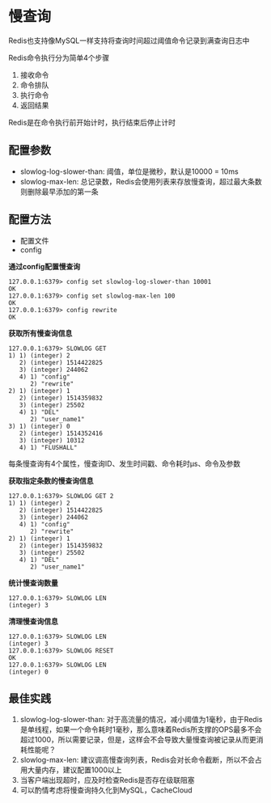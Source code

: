 # 慢查询

Redis也支持像MySQL一样支持将查询时间超过阈值命令记录到满查询日志中

Redis命令执行分为简单4个步骤
1. 接收命令
2. 命令排队
3. 执行命令
4. 返回结果

Redis是在命令执行前开始计时，执行结束后停止计时

## 配置参数
* slowlog-log-slower-than: 阈值，单位是微秒，默认是10000 = 10ms
* slowlog-max-len: 总记录数，Redis会使用列表来存放慢查询，超过最大条数则删除最早添加的第一条


## 配置方法
* 配置文件 
* config

**通过config配置慢查询**
```
127.0.0.1:6379> config set slowlog-log-slower-than 10001
OK
127.0.0.1:6379> config set slowlog-max-len 100
OK
127.0.0.1:6379> config rewrite
OK
```


**获取所有慢查询信息**
```
127.0.0.1:6379> SLOWLOG GET
1) 1) (integer) 2
   2) (integer) 1514422825
   3) (integer) 244062
   4) 1) "config"
      2) "rewrite"
2) 1) (integer) 1
   2) (integer) 1514359832
   3) (integer) 25502
   4) 1) "DEL"
      2) "user_name1"
3) 1) (integer) 0
   2) (integer) 1514352416
   3) (integer) 10312
   4) 1) "FLUSHALL"
```

每条慢查询有4个属性，慢查询ID、发生时间戳、命令耗时μs、命令及参数

**获取指定条数的慢查询信息**
```
127.0.0.1:6379> SLOWLOG GET 2
1) 1) (integer) 2
   2) (integer) 1514422825
   3) (integer) 244062
   4) 1) "config"
      2) "rewrite"
2) 1) (integer) 1
   2) (integer) 1514359832
   3) (integer) 25502
   4) 1) "DEL"
      2) "user_name1"
```

**统计慢查询数量**
```
127.0.0.1:6379> SLOWLOG LEN
(integer) 3
```

**清理慢查询信息**
```
127.0.0.1:6379> SLOWLOG LEN
(integer) 3
127.0.0.1:6379> SLOWLOG RESET
OK
127.0.0.1:6379> SLOWLOG LEN
(integer) 0
```

## 最佳实践
1. slowlog-log-slower-than: 对于高流量的情况，减小阈值为1毫秒，由于Redis是单线程，如果一个命令耗时1毫秒，那么意味着Redis所支撑的OPS最多不会超过1000，所以需要记录，但是，这样会不会导致大量慢查询被记录从而更消耗性能呢？
2. slowlog-max-len: 建议调高慢查询列表，Redis会对长命令截断，所以不会占用大量内存，建议配置1000以上
3. 当客户端出现超时，应及时检查Redis是否存在级联阻塞
4. 可以酌情考虑将慢查询持久化到MySQL，CacheCloud

